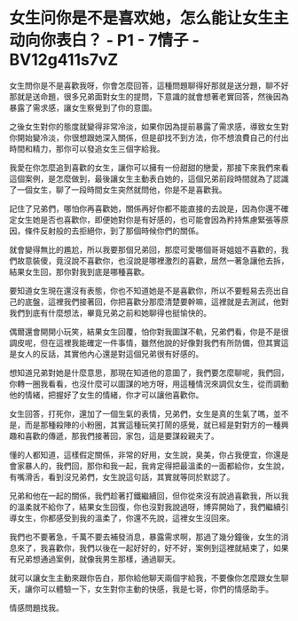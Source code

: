 # 女生问你是不是喜欢她，怎么能让女生主动向你表白？ - P1 - 7情子 - BV12g411s7vZ

女生問你是不是喜歡我呀，你會怎麼回答，這種問題聊得好那就是送分題，聊不好那就是送命題，很多兄弟面對女生的提問，下意識的就會想著老實回答，然後因為暴露了需求感，讓女生察覺到了你的意圖。

之後女生對你的態度就變得非常冷淡，如果你因為提前暴露了需求感，導致女生對你開始變冷淡，你很想跟她深入關係，但是卻找不到方法，你不想浪費自己的付出時間和精力，那你可以發追女生三個字給我。

我愛在你怎麼追到喜歡的女生，讓你可以擁有一份甜甜的戀愛，那接下來我們來看這個案例，是怎麼做到，最後讓女生主動表白她的，這個兄弟前段時間就為了認識了一個女生，聊了一段時間女生突然就問他，你是不是喜歡我。

記住了兄弟們，哪怕你再喜歡她，關係再好你都不能直接的去說是，因為你還不確定女生她是否也喜歡你，即便她對你是有好感的，也可能會因為矜持焦慮緊張等原因，條件反射般的去拒絕你，到了那個時候你們的關係。

就會變得無比的尷尬，所以我要那個兄弟回，那麼可愛哪個哥哥姐姐不喜歡的，我們故意裝傻，竟沒說不喜歡你，也沒說是哪裡激烈的喜歡，居然一著急讓他去拆，結果女生回，那你對我到底是哪種喜歡。

要知道女生現在還沒有表態，你也不知道她是不是喜歡你，所以不要輕易去亮出自己的底盤，這裡我們接著回，你把喜歡分那麼清楚要幹嘛，這裡就是去測試，他對我們到底有什麼想法，畢竟兄弟之前和她聊得也挺愉快的。

偶爾還會開開小玩笑，結果女生回覆，怕你對我圖謀不軌，兄弟們看，你是不是很調皮呢，但在這裡我能確定一件事情，雖然他說的好像對我們有所防備，但其實這是女人的反話，其實他內心還是對這個兄弟很有好感的。

想知道兄弟對她是什麼意思，那現在知道他的意圖了，我們要怎麼聊呢，我們回，你轉一圈我看看，也沒什麼可以圖謀的地方呀，用這種情況來調侃女生，從而調動他的情緒，把握好了女生的情緒，你才可以讓他喜歡你。

女生回答，打死你，還加了一個生氣的表情，兄弟們，女生是真的生氣了嗎，並不是，而是那種殺陣的小粉圈，其實這種玩笑打鬧的感覺，就已經是對對方的一種興趣和喜歡的傳遞，那我們接著回，家包，這是要謀殺親夫了。

懂的人都知道，這樣假定關係，非常的好用，女生說，臭美，你占我便宜，你還是會家暴人的，我們回，那你和我一起，我肯定得把最溫柔的一面都給你，女生說，有嘴滑舌，看到沒兄弟們，女生說這句話，其實就等同於默認了。

兄弟和他在一起的關係，我們趁著打鐵繼續回，但你從來沒有說過喜歡我，所以我的溫柔就不給你了，結果女生回復，你也沒對我說過呀，博弈開始了，我們繼續引導女生，你都感受到我的溫柔了，你還不先說，這裡女生沒回來。

我們也不要著急，千萬不要去補發消息，暴露需求啊，那過了幾分鐘後，女生的消息來了，我喜歡你，我們以後在一起好好的，好不好，案例到這裡就結束了，如果有兄弟想通過案例，就像我男生那樣，通過聊天。

就可以讓女生主動來跟你告白，那你給他聊天兩個字給我，不要像你怎麼跟女生聊天，讓你可以體驗一下，女生對你主動的快感，我是七哥，你們的情感助手。

情感問題找我。
